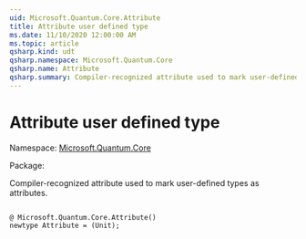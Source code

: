 ```yaml
---
uid: Microsoft.Quantum.Core.Attribute
title: Attribute user defined type
ms.date: 11/10/2020 12:00:00 AM
ms.topic: article
qsharp.kind: udt
qsharp.namespace: Microsoft.Quantum.Core
qsharp.name: Attribute
qsharp.summary: Compiler-recognized attribute used to mark user-defined types as attributes.
---
```


# Attribute user defined type

Namespace: [Microsoft.Quantum.Core](xref:Microsoft.Quantum.Core)

Package: [](https://nuget.org/packages/)


Compiler-recognized attribute used to mark user-defined types as attributes.

```qsharp

@ Microsoft.Quantum.Core.Attribute()
newtype Attribute = (Unit);
```

